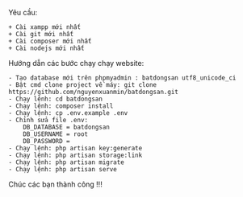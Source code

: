 Yêu cầu:

    + Cài xampp mới nhất
    + Cài git mới nhất
    + Cài composer mới nhất
    + Cài nodejs mới nhất
    
Hướng dẫn các bước chạy chạy website:

    - Tạo database mới trên phpmyadmin : batdongsan utf8_unicode_ci
    - Bật cmd clone project về máy: git clone https://github.com/nguyenxuanmin/batdongsan.git
    - Chạy lệnh: cd batdongsan
    - Chạy lệnh: composer install
    - Chạy lệnh: cp .env.example .env
    - Chỉnh sửa file .env:
        DB_DATABASE = batdongsan
        DB_USERNAME = root
        DB_PASSWORD =
    - Chạy lệnh: php artisan key:generate
    - Chạy lệnh: php artisan storage:link
    - Chạy lệnh: php artisan migrate
    - Chạy lệnh: php artisan serve

Chúc các bạn thành công !!!
